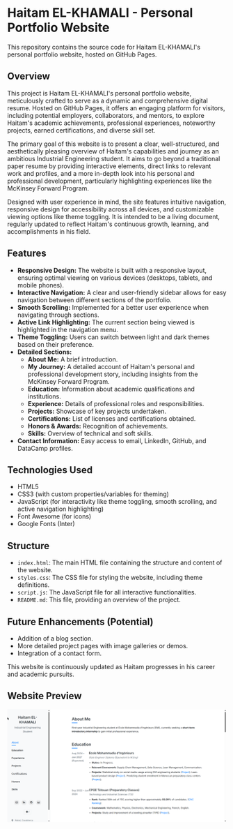# Haitam EL-KHAMALI - Personal Portfolio Website

This repository contains the source code for Haitam EL-KHAMALI's personal portfolio website, hosted on GitHub Pages.

## Overview

This project is Haitam EL-KHAMALI's personal portfolio website, meticulously crafted to serve as a dynamic and comprehensive digital resume. Hosted on GitHub Pages, it offers an engaging platform for visitors, including potential employers, collaborators, and mentors, to explore Haitam's academic achievements, professional experiences, noteworthy projects, earned certifications, and diverse skill set. 

The primary goal of this website is to present a clear, well-structured, and aesthetically pleasing overview of Haitam's capabilities and journey as an ambitious Industrial Engineering student. It aims to go beyond a traditional paper resume by providing interactive elements, direct links to relevant work and profiles, and a more in-depth look into his personal and professional development, particularly highlighting experiences like the McKinsey Forward Program.

Designed with user experience in mind, the site features intuitive navigation, responsive design for accessibility across all devices, and customizable viewing options like theme toggling. It is intended to be a living document, regularly updated to reflect Haitam's continuous growth, learning, and accomplishments in his field.

## Features

*   **Responsive Design:** The website is built with a responsive layout, ensuring optimal viewing on various devices (desktops, tablets, and mobile phones).
*   **Interactive Navigation:** A clear and user-friendly sidebar allows for easy navigation between different sections of the portfolio.
*   **Smooth Scrolling:** Implemented for a better user experience when navigating through sections.
*   **Active Link Highlighting:** The current section being viewed is highlighted in the navigation menu.
*   **Theme Toggling:** Users can switch between light and dark themes based on their preference.
*   **Detailed Sections:** 
    *   **About Me:** A brief introduction.
    *   **My Journey:** A detailed account of Haitam's personal and professional development story, including insights from the McKinsey Forward Program.
    *   **Education:** Information about academic qualifications and institutions.
    *   **Experience:** Details of professional roles and responsibilities.
    *   **Projects:** Showcase of key projects undertaken.
    *   **Certifications:** List of licenses and certifications obtained.
    *   **Honors & Awards:** Recognition of achievements.
    *   **Skills:** Overview of technical and soft skills.
*   **Contact Information:** Easy access to email, LinkedIn, GitHub, and DataCamp profiles.

## Technologies Used

*   HTML5
*   CSS3 (with custom properties/variables for theming)
*   JavaScript (for interactivity like theme toggling, smooth scrolling, and active navigation highlighting)
*   Font Awesome (for icons)
*   Google Fonts (Inter)

## Structure

*   `index.html`: The main HTML file containing the structure and content of the website.
*   `styles.css`: The CSS file for styling the website, including theme definitions.
*   `script.js`: The JavaScript file for all interactive functionalities.
*   `README.md`: This file, providing an overview of the project.

## Future Enhancements (Potential)

*   Addition of a blog section.
*   More detailed project pages with image galleries or demos.
*   Integration of a contact form.

This website is continuously updated as Haitam progresses in his career and academic pursuits.

## Website Preview

![alt text](chrome_lLWohYJt0d.png)
